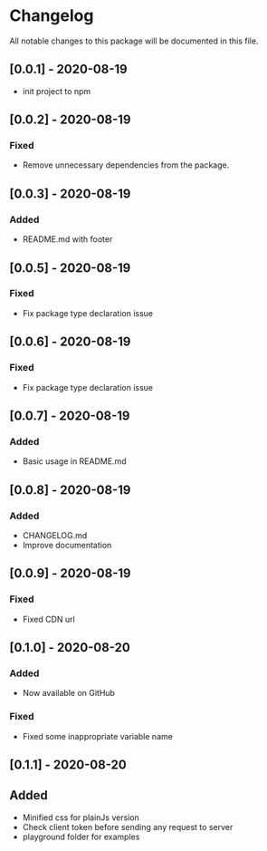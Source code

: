 # Changelog

All notable changes to this package will be documented in this file.

## [0.0.1] - 2020-08-19

- init project to npm

## [0.0.2] - 2020-08-19

### Fixed

- Remove unnecessary dependencies from the package.

## [0.0.3] - 2020-08-19

### Added

- README.md with footer

## [0.0.5] - 2020-08-19

### Fixed

- Fix package type declaration issue

## [0.0.6] - 2020-08-19

### Fixed

- Fix package type declaration issue

## [0.0.7] - 2020-08-19

### Added

- Basic usage in README.md

## [0.0.8] - 2020-08-19

### Added

- CHANGELOG.md
- Improve documentation

## [0.0.9] - 2020-08-19

### Fixed

- Fixed CDN url

## [0.1.0] - 2020-08-20

### Added

- Now available on GitHub

### Fixed

- Fixed some inappropriate variable name

## [0.1.1] - 2020-08-20

## Added

- Minified css for plainJs version
- Check client token before sending any request to server
- playground folder for examples
